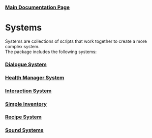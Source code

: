 ### [Main Documentation Page](https://github.com/Sad-AI-dev/dev-kit_Package/blob/main/Documentation/dev-kit.md)
# Systems
Systems are collections of scripts that work together to create a more complex system.  
The package includes the following systems:  

### [Dialogue System](https://github.com/Sad-AI-dev/dev-kit_Package/blob/main/Documentation/SubPages/Systems/DialogueSystem/DialogueSystem.md)
### [Health Manager System](https://github.com/Sad-AI-dev/dev-kit_Package/blob/main/Documentation/SubPages/Systems/HealthManager/HealthManagerSystem.md)
### [Interaction System](https://github.com/Sad-AI-dev/dev-kit_Package/blob/main/Documentation/SubPages/Systems/InteractionSystem/InteractionSystem.md)
### [Simple Inventory](https://github.com/Sad-AI-dev/dev-kit_Package/blob/main/Documentation/SubPages/Systems/Inventory/SimpleInventory.md)
### [Recipe System](https://github.com/Sad-AI-dev/dev-kit_Package/blob/main/Documentation/SubPages/Systems/RecipeSystem/RecipeSystem.md)
### [Sound Systems](https://github.com/Sad-AI-dev/dev-kit_Package/blob/main/Documentation/SubPages/Systems/SoundSystems/SoundSystems.md)